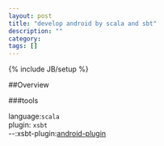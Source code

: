 ```yaml
---
layout: post
title: "develop android by scala and sbt"
description: ""
category: 
tags: []
---
```

{% include JB/setup %}

##Overview

###tools

language:`scala`  
plugin: `xsbt`   
    --:xsbt-plugin:[android-plugin](https://github.com/jberkel/android-plugin)

